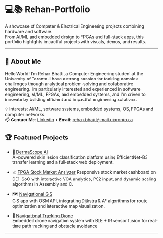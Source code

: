 # 💻📚 Rehan-Portfolio  

A showcase of Computer & Electrical Engineering projects combining hardware and software.  
From AI/ML and embedded design to FPGAs and full-stack apps, this portfolio highlights impactful projects with visuals, demos, and results.  

---

## 👋 About Me  
Hello World! I'm Rehan Bhatti, a Computer Engineering student at the University of Toronto. I have a strong passion for tackling complex challenges through analytical problem-solving and collaborative engineering. I’m particularly interested and experienced in software engineering, AI/ML, FPGAs, and embedded systems, and I’m driven to innovate by building efficient and impactful engineering solutions.

💡 Interests: AI/ML, software systems, embedded systems, OS, FPGAs and computer networks.  
📫 **Contact Me**: [LinkedIn](https://www.linkedin.com/in/rehan-bhatti-34a07b233) • **Email**: rehan.bhatti@mail.utoronto.ca

## 🏆 Featured Projects  

- 🔬 [DermaScope AI](https://github.com/rehan-b5/DermaScope-AI)  
  AI-powered skin lesion classification platform using EfficientNet-B3 transfer learning and a full-stack web deployment.  

- 📈 [FPGA Stock Market Analyzer](https://github.com/rehan-b5/FPGA-Stock-Market-Analyzer) 
  Responsive stock market dashboard on DE1-SoC with interactive VGA analytics, PS2 input, and dynamic scaling algorithms in Assembly and C.  

- 🗺️ [Navigational GIS](https://github.com/rehan-b5/Navigational-GIS)  
  GIS app with OSM API, integrating Dijkstra & A* algorithms for route optimization and interactive map visualization.  

- 🚁 [Navigational Tracking Drone](https://github.com/rehan-b5/Route-Tracking-Drone)  
  Embedded drone navigation system with BLE + IR sensor fusion for real-time path tracking and obstacle avoidance.  

---  
